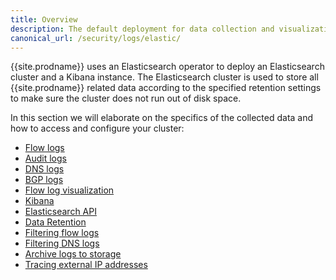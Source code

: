```yaml
---
title: Overview
description: The default deployment for data collection and visualization for Calico Enterprise. 
canonical_url: /security/logs/elastic/
---
```


{{site.prodname}} uses an Elasticsearch operator to deploy an Elasticsearch cluster and a Kibana instance. The 
Elasticsearch cluster is used to store all {{site.prodname}} related data according to the specified retention 
settings to make sure the cluster does not run out of disk space.

In this section we will elaborate on the specifics of the collected data and how to access and configure your cluster:
* [Flow logs](flow)
* [Audit logs](ee-audit)
* [DNS logs](dns)
* [BGP logs](bgp)
* [Flow log visualization](view#view-in-mgr)
* [Kibana](view#accessing-logs-from-kibana)
* [Elasticsearch API](view#accessing-logs-from-the-elasticsearch-api)
* [Data Retention](../retention)
* [Filtering flow logs](filtering)
* [Filtering DNS logs](filtering-dns)
* [Archive logs to storage](archive-storage)
* [Tracing external IP addresses]({{site.baseurl}}/security/ingress)

